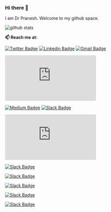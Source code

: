 ### Hi there 👋


I am Dr Pranesh. Welcome to my github space.

![github stats](https://github-readme-stats.vercel.app/api?username=praneshkrishnan&show_icons=true&count_private=true)
  
  **📫 Reach me at:**<br>

[![Twitter Badge](https://img.shields.io/badge/-Twitter-1ca0f1?style=flat-square&labelColor=1ca0f1&logo=twitter&logoColor=white&link=https://twitter.com/preneshkrishnan)](https://twitter.com/preneshkrishnan)
[![Linkedin Badge](https://img.shields.io/badge/-LinkedIn-blue?style=flat-square&logo=Linkedin&logoColor=white&link=https://www.linkedin.com/in/dr-pranesh-krishnan/)](https://www.linkedin.com/in/dr-pranesh-krishnan/)
[![Gmail Badge](https://img.shields.io/badge/-praneshkrishnan@gmail.com-c14438?style=flat-square&logo=Gmail&logoColor=white&link=mailto:praneshkrishnan@gmail.com)](mailto:praneshkrishnan@gmail.com)

[![Scopus Badge](https://img.shields.io/badge/-Scopuslabel=Scopus-message=Publication-color=yellow&link=https://www.scopus.com/authid/detail.uri?authorId=55639186000)](https://www.scopus.com/authid/detail.uri?authorId=55639186000)

[![Medium Badge](https://badgen.net/badge/icon/medium?icon=medium&label)](https://medium.com/@praneshkrishnan)
[![Slack Badge](https://badgen.net/badge/icon/slack?icon=slack&label)]()

[![Scopus Badge](https://badgen.net/https://www.scopus.com/home.uri?zone=header&origin=badge/icon/?icon=slack&label)]()

[![Slack Badge](https://badgen.net/badge/icon/slack?icon=slack&label)]()

[![Slack Badge](https://badgen.net/badge/icon/slack?icon=slack&label)]()

[![Slack Badge](https://badgen.net/badge/icon/slack?icon=slack&label)]()

[![Slack Badge](https://badgen.net/badge/icon/slack?icon=slack&label)]()

[![Slack Badge](https://badgen.net/badge/icon/slack?icon=slack&label)]()






<!--
**praneshkrishnan/praneshkrishnan** is a ✨ _special_ ✨ repository because its `README.md` (this file) appears on your GitHub profile.

Here are some ideas to get you started:

- 🔭 I’m currently working on ...
- 🌱 I’m currently learning ...
- 👯 I’m looking to collaborate on ...
- 🤔 I’m looking for help with ...
- 💬 Ask me about ...
- 📫 How to reach me: ...
- 😄 Pronouns: ...
- ⚡ Fun fact: ...
-->
